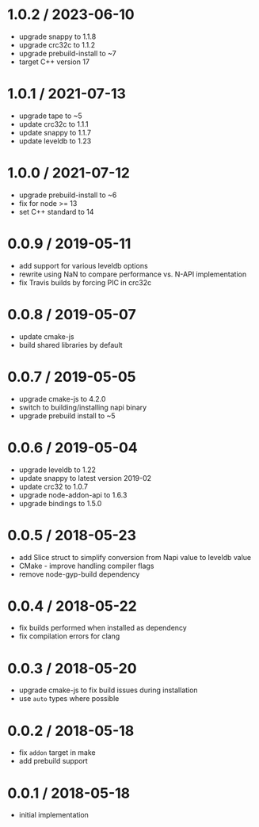
1.0.2 / 2023-06-10
==================

 * upgrade snappy to 1.1.8
 * upgrade crc32c to 1.1.2
 * upgrade prebuild-install to ~7
 * target C++ version 17

1.0.1 / 2021-07-13
==================

 * upgrade tape to ~5
 * update crc32c to 1.1.1
 * update snappy to 1.1.7
 * update leveldb to 1.23

1.0.0 / 2021-07-12
==================

 * upgrade prebuild-install to ~6
 * fix for node >= 13
 * set C++ standard to 14

0.0.9 / 2019-05-11
==================

 * add support for various leveldb options
 * rewrite using NaN to compare performance vs. N-API implementation
 * fix Travis builds by forcing PIC in crc32c

0.0.8 / 2019-05-07
==================

 * update cmake-js
 * build shared libraries by default

0.0.7 / 2019-05-05
==================

 * upgrade cmake-js to 4.2.0
 * switch to building/installing napi binary
 * upgrade prebuild install to ~5

0.0.6 / 2019-05-04
==================

 * upgrade leveldb to 1.22
 * update snappy to latest version 2019-02
 * update crc32 to 1.0.7
 * upgrade node-addon-api to 1.6.3
 * upgrade bindings to 1.5.0

0.0.5 / 2018-05-23
==================

 * add Slice struct to simplify conversion from Napi value to leveldb value
 * CMake - improve handling compiler flags
 * remove node-gyp-build dependency

0.0.4 / 2018-05-22
==================

 * fix builds performed when installed as dependency
 * fix compilation errors for clang

0.0.3 / 2018-05-20
==================

 * upgrade cmake-js to fix build issues during installation
 * use `auto` types where possible

0.0.2 / 2018-05-18
==================

 * fix `addon` target in make
 * add prebuild support

0.0.1 / 2018-05-18
==================

 * initial implementation
